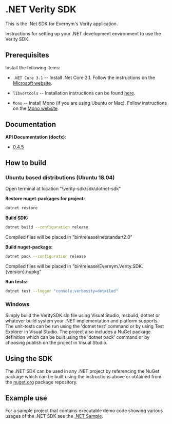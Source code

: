 # .NET Verity SDK

This is the .Net SDK for Evernym's Verity application.

Instructions for setting up your .NET development environment to use the Verity SDK.

## Prerequisites

Install the following items:

* `.NET Core 3.1` -- Install .Net Core 3.1. Follow the instructions on the
[Microsoft website](https://docs.microsoft.com/en-us/dotnet/core/install/).

* `libvdrtools` -- Installation instructions can be found [here](https://gitlab.com/evernym/verity/vdr-tools#installing).

* `Mono` -- Install Mono (if you are using Ubuntu or Mac). Follow instructions on the
[Mono website](https://www.mono-project.com/download/stable/).

## Documentation
**API Documentation (docfx)**:
* [0.4.5](https://developer.evernym.com/doc/dotnet/0.4.5/index.html)

## How to build

### Ubuntu based distributions (Ubuntu 18.04)

Open terminal at location "\verity-sdk\sdk\dotnet-sdk"

**Restore nuget-packages for project:**

```sh
dotnet restore
```

**Build SDK:**

```sh
dotnet build --configuration release
```
	
Compiled files will be placed in "bin\release\netstandart2.0"

**Build nuget-package:**

```sh
dotnet pack --configuration release
```

Compiled files will be placed in "bin\release\Evernym.Verity.SDK.{version}.nupkg"

**Run tests:**

```sh
dotnet test --logger "console;verbosity=detailed"
```

### Windows

Simply build the VeritySDK.sln file using Visual Studio, msbuild, dotnet or whatever build system your .NET implementation and platform supports.
The unit-tests can be run using the 'dotnet test' command or by using Test Explorer in Visual Studio.
The project also includes a NuGet package definition which can be built using the 'dotnet pack' command or by choosing publish on the project in Visual Studio.

## Using the SDK

The .NET SDK can be used in any .NET project by referencing the NuGet package which can be built using the instructions above or obtained from the
[nuget.org](https://www.nuget.org/packages/Evernym.Verity.SDK) package repository.

## Example use

For a sample project that contains executable demo code showing various usages of the .NET SDK see the [.NET Sample](../../samples/sdk/dotnet-example-app/README.md).